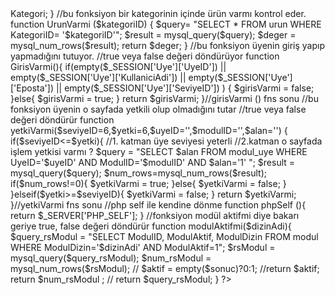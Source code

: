 <?php

function getValues ($value){
    
    //mysql_real_escape_string
    $value = mysql_real_escape_string($value);
    
    //trim - sol sağ boşluk alma
    $value = trim($value);
    
    return $value;
    
}

function postValues($value){
    
       //mysql_real_escape_string
    $value = mysql_real_escape_string($value);
    
    //trim - sol sağ boşluk alma
    $value = trim($value);
    
    return $value;    
    
}


//üst kategori bilgisini alır
function parentKategoriBul ($parentID) {
    
    $query_rsParentKategori = "SELECT * FROM kategori  WHERE KategoriID='$parentID'";
    $rsParentKategori = mysql_query($query_rsParentKategori);
    $row_rsParentKategori = mysql_fetch_object($rsParentKategori);
    
    return $row_rsParentKategori->Kategori;
}

//bu fonksiyon bir kategorinin içinde ürün varmı kontrol eder.
function UrunVarmi ($kategoriID) {
     $query= "SELECT * FROM urun WHERE KategoriID= '$kategoriID'";
     $result = mysql_query($query);
     $deger = mysql_num_rows($result);
    
    return $deger;
}

//bu fonksiyon üyenin giriş yapıp yapmadığını tutuyor.
//true veya false değeri döndürüyor
function GirisVarmi(){
    
    
    if(empty($_SESSION['Uye']['UyeID']) || empty($_SESSION['Uye']['KullaniciAdi']) || empty($_SESSION['Uye']['Eposta']) || empty($_SESSION['Uye']['SeviyeID'])      )
{
    
    $girisVarmi = false;
    
    
}else{
    
    $girisVarmi = true;
    
}
    return $girisVarmi;
    
}//girisVarmi () fns sonu

//bu fonksiyon üyenin o sayfada yetkili olup olmadığını tutar
//true veya false değeri döndürür
function yetkiVarmi($seviyeID=6,$yetki=6,$uyeID='',$modulID='',$alan='') {
    
    if($seviyeID<=$yetki){
        //1. katman üye seviyesi yeterli
  
        
        //2.katman o sayfada işlem yetkisi varmı ?
        $query = "SELECT $alan  FROM modul_uye WHERE UyeID='$uyeID' AND  ModulID='$modulID' AND $alan='1' ";
        $result = mysql_query($query);
        $num_rows=mysql_num_rows($result);
        
        if($num_rows!=0){
            
                  $yetkiVarmi = true;
            
        }else{
                $yetkiVarmi = false;
            
        }
        
        
        
    }elseif($yetki>=$seviyeID){
        $yetkiVarmi = false;
        
    }
    
    return $yetkiVarmi;
 
}//yetkiVarmi fns sonu


//php self ile kendine dönme
function phpSelf (){
    
    return $_SERVER['PHP_SELF'];
    
}


//fonksiyon modül aktifmi diye bakarı geriye true, false değeri döndürür
function modulAktifmi($dizinAdi){
    
        $query_rsModul = "SELECT ModulID, ModulAktif, ModulDizin FROM modul WHERE ModulDizin='$dizinAdi' AND ModulAktif=1";
        $rsModul  = mysql_query($query_rsModul);
        $num_rsModul = mysql_num_rows($rsModul);
       // $aktif = empty($sonuc)?0:1;
        
       //return $aktif;
        
        return         $num_rsModul ;
        
       // return $query_rsModul;
    
}
    

?>

